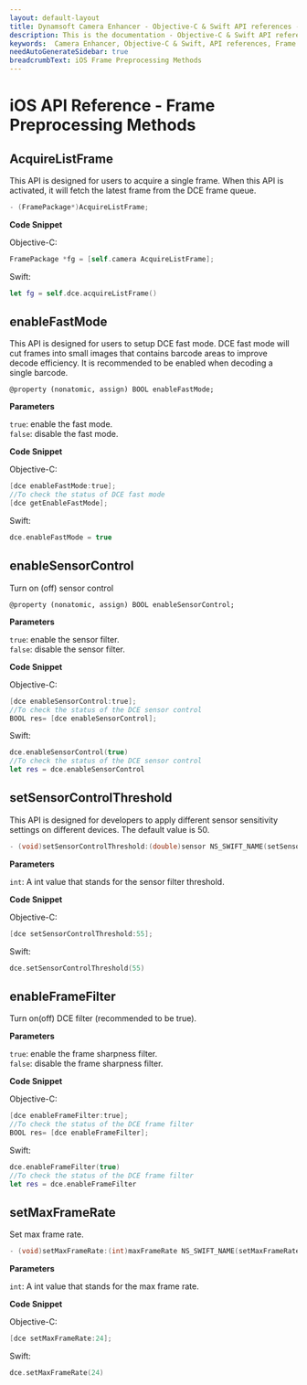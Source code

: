 ```yaml
---
layout: default-layout
title: Dynamsoft Camera Enhancer - Objective-C & Swift API references - Frame Preprocessing Methods
description: This is the documentation - Objective-C & Swift API references - Frame Preprocessing Methods page of Dynamsoft Camera Enhancer.
keywords:  Camera Enhancer, Objective-C & Swift, API references, Frame Preprocessing Methods
needAutoGenerateSidebar: true
breadcrumbText: iOS Frame Preprocessing Methods
---
```


# iOS API Reference - Frame Preprocessing Methods

## AcquireListFrame

This API is designed for users to acquire a single frame. When this API is activated, it will fetch the latest frame from the DCE frame queue.

```objectivec
- (FramePackage*)AcquireListFrame;
```

**Code Snippet**

Objective-C:

```objectivec
FramePackage *fg = [self.camera AcquireListFrame];
```

Swift:

```swift
let fg = self.dce.acquireListFrame() 
```

## enableFastMode

This API is designed for users to setup DCE fast mode. DCE fast mode will cut frames into small images that contains barcode areas to improve decode efficiency. It is recommended to be enabled when decoding a single barcode.

```objc
@property (nonatomic, assign) BOOL enableFastMode;
```

**Parameters**

`true`: enable the fast mode.  
`false`: disable the fast mode.

**Code Snippet**

Objective-C:

```objectivec
[dce enableFastMode:true];
//To check the status of DCE fast mode
[dce getEnableFastMode];
```

Swift:

```swift
dce.enableFastMode = true
```

## enableSensorControl

Turn on (off) sensor control

```objc
@property (nonatomic, assign) BOOL enableSensorControl;
```

**Parameters**

`true`: enable the sensor filter.  
`false`: disable the sensor filter.

**Code Snippet**

Objective-C:

```objectivec
[dce enableSensorControl:true];
//To check the status of the DCE sensor control
BOOL res= [dce enableSensorControl];
```

Swift:

```swift
dce.enableSensorControl(true)
//To check the status of the DCE sensor control
let res = dce.enableSensorControl
```

## setSensorControlThreshold

This API is designed for developers to apply different sensor sensitivity settings on different devices. The default value is 50.

```objectivec
- (void)setSensorControlThreshold:(double)sensor NS_SWIFT_NAME(setSensorControlThreshold(_:));
```

**Parameters**

`int`: A int value that stands for the sensor filter threshold.

**Code Snippet**

Objective-C:

```objectivec
[dce setSensorControlThreshold:55];
```

Swift:

```swift
dce.setSensorControlThreshold(55)
```

## enableFrameFilter

Turn on(off) DCE filter (recommended to be true).

**Parameters**

`true`: enable the frame sharpness filter.  
`false`: disable the frame sharpness filter.

**Code Snippet**

Objective-C:

```objectivec
[dce enableFrameFilter:true];
//To check the status of the DCE frame filter
BOOL res= [dce enableFrameFilter];
```

Swift:

```swift
dce.enableFrameFilter(true)
//To check the status of the DCE frame filter
let res = dce.enableFrameFilter
```

## setMaxFrameRate

Set max frame rate.

```objectivec
- (void)setMaxFrameRate:(int)maxFrameRate NS_SWIFT_NAME(setMaxFrameRate(_:));
```

**Parameters**

`int`: A int value that stands for the max frame rate.

**Code Snippet**

Objective-C:

```objectivec
[dce setMaxFrameRate:24];
```

Swift:

```swift
dce.setMaxFrameRate(24)
```
